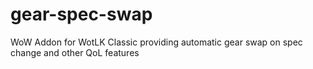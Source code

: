 # gear-spec-swap
WoW Addon for WotLK Classic providing automatic gear swap on spec change and other QoL features
